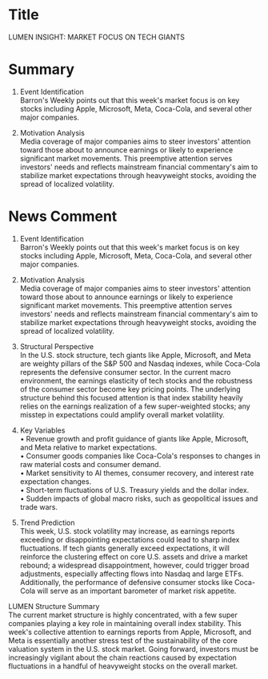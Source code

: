 # Title
LUMEN INSIGHT: MARKET FOCUS ON TECH GIANTS

# Summary
1. Event Identification  
Barron's Weekly points out that this week's market focus is on key stocks including Apple, Microsoft, Meta, Coca-Cola, and several other major companies.

2. Motivation Analysis  
Media coverage of major companies aims to steer investors' attention toward those about to announce earnings or likely to experience significant market movements. This preemptive attention serves investors' needs and reflects mainstream financial commentary's aim to stabilize market expectations through heavyweight stocks, avoiding the spread of localized volatility.

# News Comment
1. Event Identification  
Barron's Weekly points out that this week's market focus is on key stocks including Apple, Microsoft, Meta, Coca-Cola, and several other major companies.

2. Motivation Analysis  
Media coverage of major companies aims to steer investors' attention toward those about to announce earnings or likely to experience significant market movements. This preemptive attention serves investors' needs and reflects mainstream financial commentary's aim to stabilize market expectations through heavyweight stocks, avoiding the spread of localized volatility.

3. Structural Perspective  
In the U.S. stock structure, tech giants like Apple, Microsoft, and Meta are weighty pillars of the S&P 500 and Nasdaq indexes, while Coca-Cola represents the defensive consumer sector. In the current macro environment, the earnings elasticity of tech stocks and the robustness of the consumer sector become key pricing points. The underlying structure behind this focused attention is that index stability heavily relies on the earnings realization of a few super-weighted stocks; any misstep in expectations could amplify overall market volatility.

4. Key Variables  
• Revenue growth and profit guidance of giants like Apple, Microsoft, and Meta relative to market expectations.  
• Consumer goods companies like Coca-Cola's responses to changes in raw material costs and consumer demand.  
• Market sensitivity to AI themes, consumer recovery, and interest rate expectation changes.  
• Short-term fluctuations of U.S. Treasury yields and the dollar index.  
• Sudden impacts of global macro risks, such as geopolitical issues and trade wars.

5. Trend Prediction  
This week, U.S. stock volatility may increase, as earnings reports exceeding or disappointing expectations could lead to sharp index fluctuations. If tech giants generally exceed expectations, it will reinforce the clustering effect on core U.S. assets and drive a market rebound; a widespread disappointment, however, could trigger broad adjustments, especially affecting flows into Nasdaq and large ETFs. Additionally, the performance of defensive consumer stocks like Coca-Cola will serve as an important barometer of market risk appetite.

LUMEN Structure Summary  
The current market structure is highly concentrated, with a few super companies playing a key role in maintaining overall index stability. This week's collective attention to earnings reports from Apple, Microsoft, and Meta is essentially another stress test of the sustainability of the core valuation system in the U.S. stock market. Going forward, investors must be increasingly vigilant about the chain reactions caused by expectation fluctuations in a handful of heavyweight stocks on the overall market.
